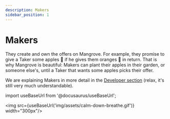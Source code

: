 ```yaml
---
description: Makers
sidebar_position: 1
---
```



# Makers

They create and own the offers on Mangrove. For example, they promise to give a Taker some apples 🍎 if he gives them oranges 🍊 in return. That is why Mangrove is beautiful: Makers can plant their apples in their garden, or someone else's, until a Taker that wants some apples picks their offer.

We are explaining Makers in more detail in the [Developer section](../../../../developers/contracts/technical-references/overview.md#makers) (relax, it's still very much understandable).

import useBaseUrl from '@docusaurus/useBaseUrl';

<img src={useBaseUrl('img/assets/calm-down-breathe.gif')} width="300px"/>
